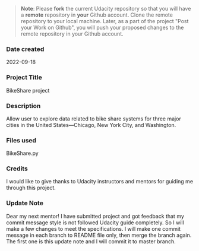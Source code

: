 >**Note**: Please **fork** the current Udacity repository so that you will have a **remote** repository in **your** Github account. Clone the remote repository to your local machine. Later, as a part of the project "Post your Work on Github", you will push your proposed changes to the remote repository in your Github account.

### Date created
2022-09-18

### Project Title
BikeShare project

### Description
Allow user to explore data related to bike share systems 
for three major cities in the United States—Chicago, New York City, and Washington.

### Files used
BikeShare.py

### Credits
I would like to give thanks to Udacity instructors and mentors for guiding me through this project.

### Update Note
Dear my next mentor!
I have submitted project and got feedback that my commit message style 
is not followed Udacity guide completely. 
So I will make a few changes to meet the specifications. 
I will make one commit message in each branch to README file only, 
then merge the branch again.
The first one is this update note and I will commit it to master branch.